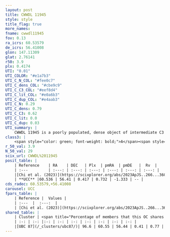 ```yaml
---
layout: post
title: CWWDL 11945
style: style
title_flag: true
more_names: 
fname: cwwdl11945
fov: 0.13
ra_icrs: 60.53579
de_icrs: 56.41008
glon: 147.11309
glat: 2.76141
r50: 3.9
plx: 0.4174
UTI: "0.01"
UTI_COLOR: "#e1a7b3"
UTI_C_N_COL: "#fee0c7"
UTI_C_dens_COL: "#cbe9c9"
UTI_C_C3_COL: "#eef8d4"
UTI_C_lit_COL: "#e0a6b3"
UTI_C_dup_COL: "#e4aab3"
UTI_C_N: 0.29
UTI_C_dens: 0.79
UTI_C_C3: 0.62
UTI_C_lit: 0.0
UTI_C_dup: 0.03
UTI_summary: |
    CWWDL 11945 is a poorly populated, dense object of intermediate C3 quality. It was recently reported in the literature.<br><br><span style="color: #99180f; font-weight: bold;">Warning: </span>This is very likely a duplicate object, which shares a large percentage of members with at least one previously reported entry.
class3: |
    <span style="color: green; font-weight: bold;">A</span><span style="color: red; font-weight: bold;">C</span>
r_50_val: 3.9
N_50_val: 29
scix_url: CWWDL%2011945
posit_table: |
    | Reference    | RA    | DEC   | Plx  | pmRA  | pmDE   |  Rv  |
    | :---         | :---: | :---: | :---: | :---: | :---: | :---: |
    |[Chi et al. (2023)](https://scixplorer.org/abs/2023ApJS..266...36C) | 60.573 | 56.398 | 0.444 | 0.735 | -1.292 | -27.091 |
    | **UCC** |60.536 | 56.41 | 0.417 | 0.732 | -1.333 | -- | 
cds_radec: 60.53579,+56.41008
carousel: UCC
fpars_table: |
    | Reference |  Values |
    | :---  |  :---:  |
    | [Chi et al. (2023)](https://scixplorer.org/abs/2023ApJS..266...36C) | `logAge=7.67, Z=0.32` |
shared_table: |
    | Cluster | <span title="Percentage of members that this OC shares with the ones listed">%</span>   | RA   | DEC   | Plx   | pmRA  | pmDE  | Rv | UTI |
    | :-: | :-: |:-: | :-: | :-: | :-: | :-: | :-: | :-: |
    |[UBC 87](/_clusters/ubc87/)| 96.6 | 60.55 | 56.44 | 0.41 | 0.77 | -1.33 | -55.86 |0.62 |
---
```

